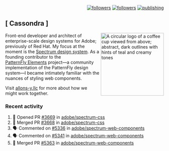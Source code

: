 <p align="right"><a rel="me" href="https://front-end.social/@castastrophe">
    <img alt="followers" title="Follow me on Mastodon" src="https://img.shields.io/mastodon/follow/109297102751309835?domain=https%3A%2F%2Ffront-end.social&label=Follow&logo=mastodon&logoColor=white&style=for-the-badge&labelColor=008080&color=006969"/></a>
  <a href="https://codepen.io/castastrophe/">
    <img alt="followers" title="Follow me on CodePen" src="https://img.shields.io/badge/23-1?color=640464&labelColor=7c007c&style=for-the-badge&logo=codepen&label=Follow"/></a>
<a href="https://castastrophe.medium.com/">
    <img alt="publishing" title="View articles on Medium" src="https://img.shields.io/badge/107-1?color=666&labelColor=444&label=subscribe&logo=medium&logoColor=white&style=for-the-badge"/></a>
</p>

## [&nbsp;Cassondra&nbsp;]

<img align="right" src="https://github-production-user-asset-6210df.s3.amazonaws.com/1840295/253016758-ba468774-1cd3-42c2-8f43-947b5eeb5edf.png" height="200" alt="A circular logo of a coffee cup viewed from above; abstract, dark outlines with hints of teal and creamy tones">

Front-end developer and architect of enterprise-scale design systems for Adobe; previously of Red Hat. My focus at the moment is the [Spectrum design system](https://github.com/adobe/spectrum-css). As a founding contributor to the [PatternFly&nbsp;Elements](https://github.com/patternfly/patternfly-elements) project&mdash;a community implementation of the PatternFly design system&mdash;I became intimately familiar with the nuances of styling web components.

Visit [allons-y.llc](http://allons-y.llc/) for more about how we might work together.

### Recent activity

<!--START_SECTION:activity-->
1. 💪 Opened PR [#3669](https://github.com/adobe/spectrum-css/pull/3669) in [adobe/spectrum-css](https://github.com/adobe/spectrum-css)
2. 🎉 Merged PR [#3668](https://github.com/adobe/spectrum-css/pull/3668) in [adobe/spectrum-css](https://github.com/adobe/spectrum-css)
3. 🗣 Commented on [#5336](https://github.com/adobe/spectrum-web-components/pull/5336#issuecomment-2797743885) in [adobe/spectrum-web-components](https://github.com/adobe/spectrum-web-components)
4. 🗣 Commented on [#5341](https://github.com/adobe/spectrum-web-components/pull/5341#issuecomment-2797708487) in [adobe/spectrum-web-components](https://github.com/adobe/spectrum-web-components)
5. 🎉 Merged PR [#5363](https://github.com/adobe/spectrum-web-components/pull/5363) in [adobe/spectrum-web-components](https://github.com/adobe/spectrum-web-components)
<!--END_SECTION:activity-->
